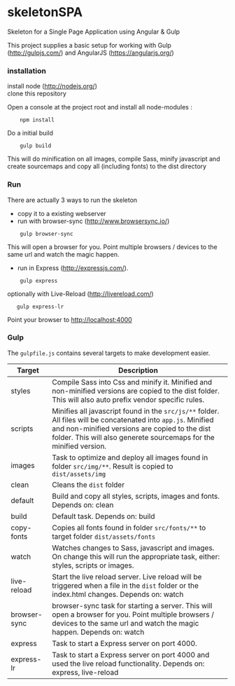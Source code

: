 skeletonSPA
===========

Skeleton for a Single Page Application using Angular &amp; Gulp

This project supplies a basic setup for working with Gulp (http://gulpjs.com/) and AngularJS (https://angularjs.org/)


### installation ###

install node (http://nodejs.org/) <br/>
clone this repository
  
Open a console at the project root and install all node-modules :

```ShellSession
	npm install
```
Do a initial build

```ShellSession
	gulp build
```

This will do minification on all images, compile Sass, minify javascript and create sourcemaps and copy all (including fonts) to the dist directory

### Run ###
There are actually 3 ways to run the skeleton

* copy it to a existing webserver
* run with browser-sync (http://www.browsersync.io/)
```ShellSession
	gulp browser-sync
```
This will open a browser for you. Point multiple browsers / devices to the same url and watch the magic happen.

* run in Express (http://expressjs.com/). 
```ShellSession
	gulp express
```
  optionally with Live-Reload (http://livereload.com/) 
 ```ShellSession
	gulp express-lr
```
Point your browser to [http://localhost:4000](http://localhost:4000)


### Gulp ###

The `gulpfile.js` contains several targets to make development easier.

Target       | Description
-------------|--------------------
styles       | Compile Sass into Css and minify it. Minified and non-minified versions are copied to the dist folder. This will also auto prefix vendor specific rules.
scripts      | Minifies all javascript found in the `src/js/**` folder. All files will be concatenated into `app.js`.  Minified and non-minified versions are copied to the dist folder. This will also generete sourcemaps for the minified version.
images       | Task to optimize and deploy all images found in folder `src/img/**`. Result is copied to `dist/assets/img`
clean        | Cleans the `dist` folder
default      | Build and copy all styles, scripts, images and fonts. Depends on: clean
build        | Default task. Depends on: build
copy-fonts   | Copies all fonts found in folder `src/fonts/**` to target folder `dist/assets/fonts`
watch        | Watches changes to Sass, javascript and images. On change this will run the appropriate task, either: styles, scripts or images.
live-reload  | Start the live reload server. Live reload will be triggered when a file in the `dist` folder or the index.html changes. Depends on: watch
browser-sync | browser-sync task for starting a server. This will open a browser for you. Point multiple browsers / devices to the same url and watch the magic happen. Depends on: watch
express      | Task to start a Express server on port 4000.
express-lr   | Task to start a Express server on port 4000 and used the live reload functionality. Depends on: express, live-reload


